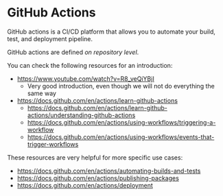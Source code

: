 # GitHub Actions

GitHub actions is a CI/CD platform that allows you to automate your build, test, and deployment pipeline.

GitHub actions are defined _on repository level_.

You can check the following resources for an introduction:
* https://www.youtube.com/watch?v=R8_veQiYBjI
    * Very good introduction, even though we will not do everything the same way
* https://docs.github.com/en/actions/learn-github-actions
    * https://docs.github.com/en/actions/learn-github-actions/understanding-github-actions
    * https://docs.github.com/en/actions/using-workflows/triggering-a-workflow
    * https://docs.github.com/en/actions/using-workflows/events-that-trigger-workflows

These resources are very helpful for more specific use cases:

* https://docs.github.com/en/actions/automating-builds-and-tests
* https://docs.github.com/en/actions/publishing-packages
* https://docs.github.com/en/actions/deployment